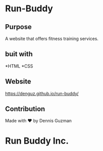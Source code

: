 # Run-Buddy

## Purpose
A website that offers fitness training services. 

## buit with
*HTML
*CSS

## Website
https://denguz.github.io/run-buddy/

## Contribution
Made with ❤️ by Dennis Guzman

# Run Buddy Inc.